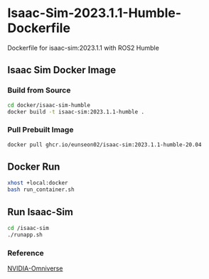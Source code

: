 # Isaac-Sim-2023.1.1-Humble-Dockerfile

Dockerfile for isaac-sim:2023.1.1 with ROS2 Humble


## Isaac Sim Docker Image
### Build from Source
```bash
cd docker/isaac-sim-humble
docker build -t isaac-sim:2023.1.1-humble .
```
### Pull Prebuilt Image
```bash
docker pull ghcr.io/eunseon02/isaac-sim:2023.1.1-humble-20.04
```

## Docker Run
```bash
xhost +local:docker
bash run_container.sh
```


## Run Isaac-Sim
```bash
cd /isaac-sim
./runapp.sh
```

### Reference 
[NVIDIA-Omniverse](https://github.com/NVIDIA-Omniverse/IsaacSim-dockerfileshttps:/)
